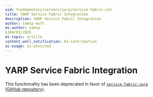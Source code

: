 ```yaml
---
uid: fundamentals/servers/yarp/service-fabric-int
title: YARP Service Fabric Integration
description: YARP Service Fabric Integration
author: samsp-msft
ms.author: samsp
$104/03/2025
ms.topic: article
content_well_notification: AI-contribution
ai-usage: ai-assisted
---
```

# YARP Service Fabric Integration

This functionality has been deprecated in favor of [`service-fabric-yarp` (GitHub repository)](https://github.com/microsoft/service-fabric-yarp).
